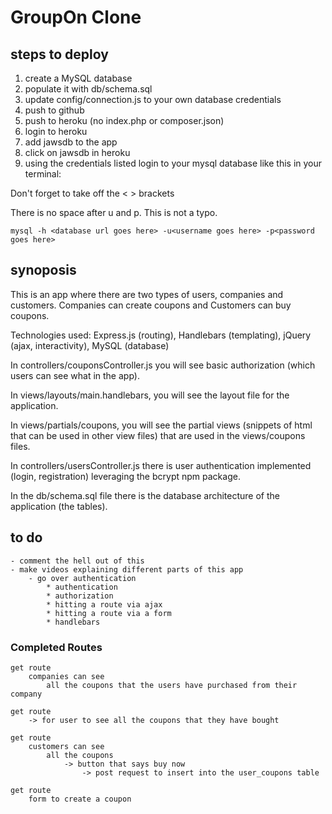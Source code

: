 # GroupOn Clone

## steps to deploy

1. create a MySQL database
2. populate it with db/schema.sql
3. update config/connection.js to your own database credentials
4. push to github
5. push to heroku (no index.php or composer.json)
6. login to heroku
7. add jawsdb to the app
8. click on jawsdb in heroku
9. using the credentials listed login to your mysql database like this in your terminal:

Don't forget to take off the < > brackets 

There is no space after u and p. This is not a typo. 

```
mysql -h <database url goes here> -u<username goes here> -p<password goes here>
```

## synoposis

This is an app where there are two types of users, companies and customers. Companies can create coupons and Customers can buy coupons. 

Technologies used: Express.js (routing), Handlebars (templating), jQuery (ajax, interactivity), MySQL (database)

In controllers/couponsController.js you will see basic authorization (which users can see what in the app).

In views/layouts/main.handlebars, you will see the layout file for the application.

In views/partials/coupons, you will see the partial views (snippets of html that can be used in other view files) that are used in the views/coupons files.

In controllers/usersController.js there is user authentication implemented (login, registration) leveraging the bcrypt npm package.

In the db/schema.sql file there is the database architecture of the application (the tables).

## to do

```
- comment the hell out of this
- make videos explaining different parts of this app
	- go over authentication 
		* authentication
		* authorization 
		* hitting a route via ajax
		* hitting a route via a form
		* handlebars
```

### Completed Routes

```
get route 
	companies can see 
		all the coupons that the users have purchased from their company

get route 
	-> for user to see all the coupons that they have bought

get route 
	customers can see 
		all the coupons 
			-> button that says buy now
				-> post request to insert into the user_coupons table

get route 
	form to create a coupon
```




